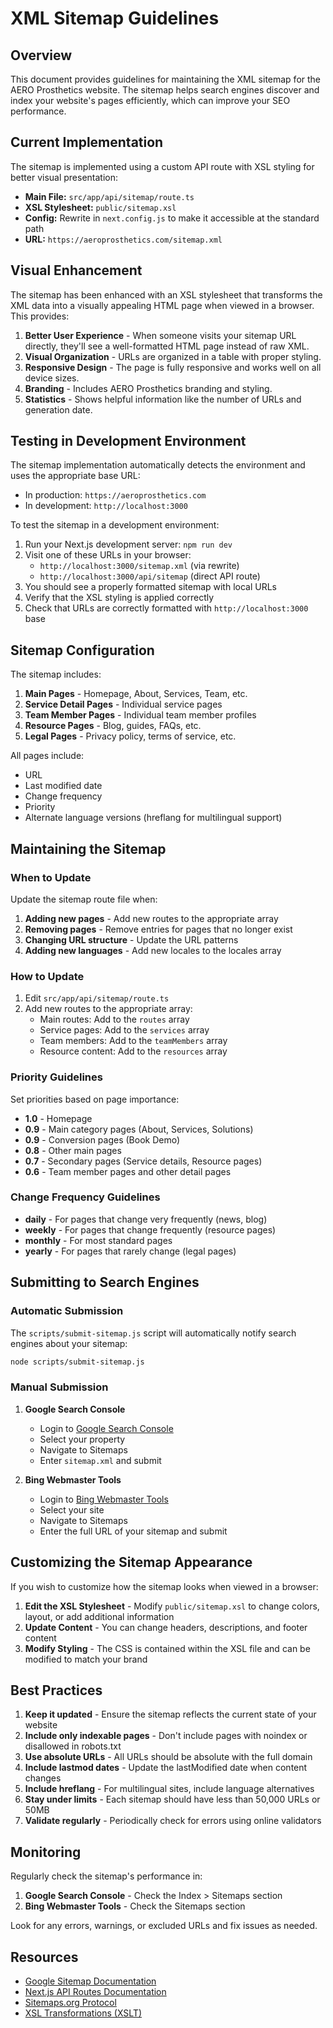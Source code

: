 # XML Sitemap Guidelines

## Overview

This document provides guidelines for maintaining the XML sitemap for the AERO Prosthetics website. The sitemap helps search engines discover and index your website's pages efficiently, which can improve your SEO performance.

## Current Implementation

The sitemap is implemented using a custom API route with XSL styling for better visual presentation:

- **Main File:** `src/app/api/sitemap/route.ts`
- **XSL Stylesheet:** `public/sitemap.xsl`
- **Config:** Rewrite in `next.config.js` to make it accessible at the standard path
- **URL:** `https://aeroprosthetics.com/sitemap.xml`

## Visual Enhancement

The sitemap has been enhanced with an XSL stylesheet that transforms the XML data into a visually appealing HTML page when viewed in a browser. This provides:

1. **Better User Experience** - When someone visits your sitemap URL directly, they'll see a well-formatted HTML page instead of raw XML.
2. **Visual Organization** - URLs are organized in a table with proper styling.
3. **Responsive Design** - The page is fully responsive and works well on all device sizes.
4. **Branding** - Includes AERO Prosthetics branding and styling.
5. **Statistics** - Shows helpful information like the number of URLs and generation date.

## Testing in Development Environment

The sitemap implementation automatically detects the environment and uses the appropriate base URL:

- In production: `https://aeroprosthetics.com`
- In development: `http://localhost:3000`

To test the sitemap in a development environment:

1. Run your Next.js development server: `npm run dev`
2. Visit one of these URLs in your browser:
   - `http://localhost:3000/sitemap.xml` (via rewrite)
   - `http://localhost:3000/api/sitemap` (direct API route)
3. You should see a properly formatted sitemap with local URLs
4. Verify that the XSL styling is applied correctly
5. Check that URLs are correctly formatted with `http://localhost:3000` base

## Sitemap Configuration

The sitemap includes:

1. **Main Pages** - Homepage, About, Services, Team, etc.
2. **Service Detail Pages** - Individual service pages
3. **Team Member Pages** - Individual team member profiles
4. **Resource Pages** - Blog, guides, FAQs, etc.
5. **Legal Pages** - Privacy policy, terms of service, etc.

All pages include:
- URL
- Last modified date
- Change frequency
- Priority
- Alternate language versions (hreflang for multilingual support)

## Maintaining the Sitemap

### When to Update

Update the sitemap route file when:

1. **Adding new pages** - Add new routes to the appropriate array
2. **Removing pages** - Remove entries for pages that no longer exist
3. **Changing URL structure** - Update the URL patterns
4. **Adding new languages** - Add new locales to the locales array

### How to Update

1. Edit `src/app/api/sitemap/route.ts`
2. Add new routes to the appropriate array:
   - Main routes: Add to the `routes` array
   - Service pages: Add to the `services` array
   - Team members: Add to the `teamMembers` array
   - Resource content: Add to the `resources` array

### Priority Guidelines

Set priorities based on page importance:
- **1.0** - Homepage
- **0.9** - Main category pages (About, Services, Solutions)
- **0.9** - Conversion pages (Book Demo)
- **0.8** - Other main pages
- **0.7** - Secondary pages (Service details, Resource pages)
- **0.6** - Team member pages and other detail pages

### Change Frequency Guidelines

- **daily** - For pages that change very frequently (news, blog)
- **weekly** - For pages that change frequently (resource pages)
- **monthly** - For most standard pages
- **yearly** - For pages that rarely change (legal pages)

## Submitting to Search Engines

### Automatic Submission

The `scripts/submit-sitemap.js` script will automatically notify search engines about your sitemap:

```bash
node scripts/submit-sitemap.js
```

### Manual Submission

1. **Google Search Console**
   - Login to [Google Search Console](https://search.google.com/search-console)
   - Select your property
   - Navigate to Sitemaps
   - Enter `sitemap.xml` and submit

2. **Bing Webmaster Tools**
   - Login to [Bing Webmaster Tools](https://www.bing.com/webmasters)
   - Select your site
   - Navigate to Sitemaps
   - Enter the full URL of your sitemap and submit

## Customizing the Sitemap Appearance

If you wish to customize how the sitemap looks when viewed in a browser:

1. **Edit the XSL Stylesheet** - Modify `public/sitemap.xsl` to change colors, layout, or add additional information
2. **Update Content** - You can change headers, descriptions, and footer content
3. **Modify Styling** - The CSS is contained within the XSL file and can be modified to match your brand

## Best Practices

1. **Keep it updated** - Ensure the sitemap reflects the current state of your website
2. **Include only indexable pages** - Don't include pages with noindex or disallowed in robots.txt
3. **Use absolute URLs** - All URLs should be absolute with the full domain
4. **Include lastmod dates** - Update the lastModified date when content changes
5. **Include hreflang** - For multilingual sites, include language alternatives
6. **Stay under limits** - Each sitemap should have less than 50,000 URLs or 50MB
7. **Validate regularly** - Periodically check for errors using online validators

## Monitoring

Regularly check the sitemap's performance in:

1. **Google Search Console** - Check the Index > Sitemaps section
2. **Bing Webmaster Tools** - Check the Sitemaps section

Look for any errors, warnings, or excluded URLs and fix issues as needed.

## Resources

- [Google Sitemap Documentation](https://developers.google.com/search/docs/crawling-indexing/sitemaps/build-sitemap)
- [Next.js API Routes Documentation](https://nextjs.org/docs/app/building-your-application/routing/route-handlers)
- [Sitemaps.org Protocol](https://www.sitemaps.org/protocol.html)
- [XSL Transformations (XSLT)](https://developer.mozilla.org/en-US/docs/Web/XSLT) 